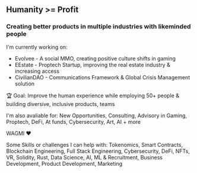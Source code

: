 <h2> Humanity >= Profit </h2> 


<h3> Creating better products in multiple industries with likeminded people</h3>

  I'm currently working on:  
  <ul>
  <li>Evolvee - A social MMO, creating positive culture shifts in gaming</li>
  <li>EEstate - Proptech Startup, improving the real estate industry & increasing access</li>
  <li>CivilianDAO - Communications Framework & Global Crisis Management solution</li> 
  </ul>

  🏆 Goal: Improve the human experience while employing 50+ people & building diversive, inclusive products, teams

  I'm also avaliable for: 
  New Opportunities, 
  Consulting, 
  Advisory  in Gaming, Proptech, DeFi, At funds, Cybersecurity, Art, AI + more

  WAGMI ❤️

  Some Skills or challenges I can help with: Tokenomics, Smart Contracts, Blockchain Engineering, Full Stack Engineering, Cybersecurity, DeFi, NFTs, VR,    Solidity, Rust, Data Science, AI, ML & Recruitment, Business Development, Product Development, Marketing

<!--
**mattreallycodes/mattreallycodes** is a ✨ _special_ ✨ repository because its `README.md` (this file) appears on your GitHub profile.

Here are some ideas to get you started:

- 🔭 I’m currently working on ...
- 🌱 I’m currently learning ...
- 👯 I’m looking to collaborate on ...
- 🤔 I’m looking for help with ...
- 💬 Ask me about ...
- 📫 How to reach me: ...
- 😄 Pronouns: ...
- ⚡ Fun fact: ...
-->


